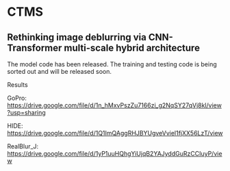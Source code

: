 # CTMS
## Rethinking image deblurring via CNN-Transformer multi-scale hybrid architecture
The model code has been released. The training and testing code is being sorted out and will be released soon.


Results

GoPro: https://drive.google.com/file/d/1n_hMxvPszZu7166zi_g2NqSY27qVj8kl/view?usp=sharing

HIDE: https://drive.google.com/file/d/1Q1ImQAggRHJBYUgveVviel1fjXX56LzT/view

RealBlur_J: https://drive.google.com/file/d/1yP1uuHQhgYiUjqB2YAJyddGuRzCCIuyP/view
